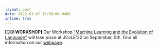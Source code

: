 ```yaml
---
layout: post
date: 2022-03-07 15:59:00-0400
inline: true
---
```


**[🇯🇵 WORKSHOP]** Our Workshop <a href="https://ml4evolang.github.io/" target="_blank" rel="noopener noreferrer">"Machine Learning and the Evolution of Language"</a> will take place at JCoLE'22 on September, 5th. 
Find all information on our <a href="https://ml4evolang.github.io/" target="_blank" rel="noopener noreferrer">webpage</a>.